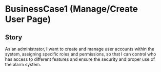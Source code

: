 # BusinessCase1 (Manage/Create User Page)

## Story
As an administrator, I want to create and manage user accounts within the system, assigning specific roles and permissions, so that I can control who has access to different features and ensure the security and proper use of the alarm system.
